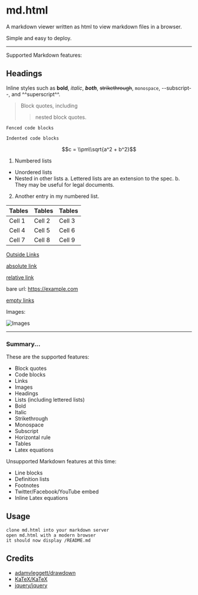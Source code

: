 # md.html

A markdown viewer written as html to view markdown files in a browser.

Simple and easy to deploy.

---

Supported Markdown features:

## Headings

Inline styles such as **bold**, *italic*, ***both***, ~~strikethrough~~, `monospace`, --subscript--, and ^^superscript^^.

> Block quotes, including
> > nested block quotes.

```
Fenced code blocks
```

    Indented code blocks

$$c = \\pm\\sqrt{a^2 + b^2}$$

1. Numbered lists
  - Unordered lists
  - Nested in other lists
    a. Lettered lists are an extension to the spec.
    b. They may be useful for legal documents.
2. Another entry in my numbered list.

| Tables | Tables | Tables |
| ------ | ------ | ------ |
| Cell 1 | Cell 2 | Cell 3 |
| Cell 4 | Cell 5 | Cell 6 |
| Cell 7 | Cell 8 | Cell 9 |

[Outside Links](https://github.com/adamvleggett/drawdown)

[absolute link](/parent/lol.md)

[relative link](parent/relative.md)

bare url: https://example.com

[empty links]()

Images:

![Images](https://img.icons8.com/ios/452/stack-of-photos.png)

---

### Summary...

These are the supported features:

- Block quotes
- Code blocks
- Links
- Images
- Headings
- Lists (including lettered lists)
- Bold
- Italic
- Strikethrough
- Monospace
- Subscript
- Horizontal rule
- Tables
- Latex equations

Unsupported Markdown features at this time:

- Line blocks
- Definition lists
- Footnotes
- Twitter/Facebook/YouTube embed
- Inline Latex equations

## Usage

```
clone md.html into your markdown server
open md.html with a modern browser
it should now display /README.md
```

## Credits

- [adamvleggett/drawdown](https://github.com/adamvleggett/drawdown)
- [KaTeX/KaTeX](https://github.com/KaTeX/KaTeX)
- [jquery/jquery](https://github.com/jquery/jquery)

